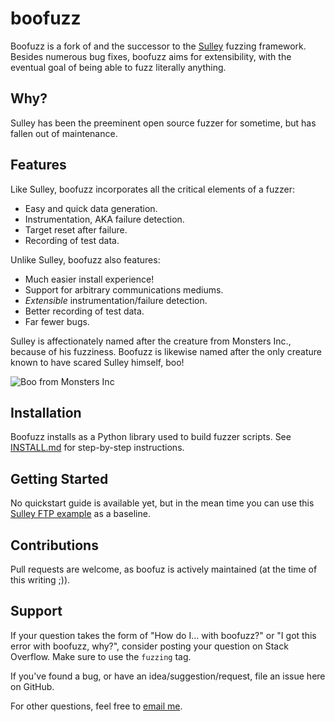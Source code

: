 boofuzz
=======
Boofuzz is a fork of and the successor to the [Sulley](https://github.com/OpenRCE/sulley) fuzzing framework.
Besides numerous bug fixes, boofuzz aims for extensibility, with the eventual goal of being able to fuzz literally anything.

Why?
----
Sulley has been the preeminent open source fuzzer for sometime, but has fallen out of maintenance.

Features
--------
Like Sulley, boofuzz incorporates all the critical elements of a fuzzer:

 - Easy and quick data generation.
 - Instrumentation, AKA failure detection.
 - Target reset after failure.
 - Recording of test data.

Unlike Sulley, boofuzz also features:

 - Much easier install experience!
 - Support for arbitrary communications mediums.
 - _Extensible_ instrumentation/failure detection.
 - Better recording of test data.
 - Far fewer bugs.
 
Sulley is affectionately named after the creature from Monsters Inc., because of his fuzziness.
Boofuzz is likewise named after the only creature known to have scared Sulley himself, boo!

![Boo from Monsters Inc](http://s21.postimg.org/rssnxdho7/boo_happy.png)

Installation
------------
Boofuzz installs as a Python library used to build fuzzer scripts.
See [INSTALL.md]() for step-by-step instructions.

Getting Started
---------------
No quickstart guide is available yet, but in the mean time you can use this [Sulley FTP example](https://www.securepla.net/fuzzing-101-with-sulley/) as a baseline.

Contributions
-------------
Pull requests are welcome, as boofuz is actively maintained (at the time of this writing ;)).

Support
-------
If your question takes the form of "How do I... with boofuzz?" or "I got this error with boofuzz, why?", consider posting your question on Stack Overflow. Make sure to use the `fuzzing` tag.

If you've found a bug, or have an idea/suggestion/request, file an issue here on GitHub.

For other questions, feel free to [email me](https://github.com/jtpereyda).
